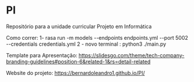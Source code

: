 # PI
Repositório para a unidade curricular Projeto em Informática

Como correr:
1- rasa run -m models --endpoints endpoints.yml --port 5002 --credentials credentials.yml
2 - novo terminal : python3 ./main.py





Template para Apresentação:
https://slidesgo.com/theme/tech-company-branding-guidelines#position-6&related-1&rs=detail-related





Website do projeto:
https://bernardoleandro1.github.io/PI/
